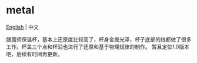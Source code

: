# metal

[English](https://github.com/flashclub/metal/blob/master/README.md) | 中文

膳魔师保温杯，基本上还原度比较高了，杯身金属光泽，杯子底部的线都做了很多工作。杯盖三个点和杯沿也进行了还原和基于物理规律的制作。
暂且定位1.0版本吧，后续有时间再更新。
